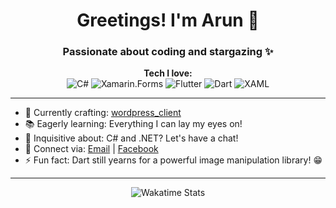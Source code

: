 <h1 align="center">Greetings! I'm Arun 👋</h1>

<h3 align="center">Passionate about coding and stargazing ✨</h3>

<p align="center">
  <b>Tech I love:</b><br>
  <img alt="C#" src="https://img.icons8.com/color/48/000000/c-sharp-logo.png"/>
  <img alt="Xamarin.Forms" src="https://img.icons8.com/color/48/000000/xamarin.png"/>
  <img alt="Flutter" src="https://img.icons8.com/color/48/000000/flutter.png"/>
  <img alt="Dart" src="https://img.icons8.com/color/48/000000/dart.png"/>
  <img alt="XAML" src="https://img.icons8.com/color/48/000000/xaml.png"/>
</p>

---

- 🚀 Currently crafting: [wordpress_client](https://github.com/ArunPrakashG/wordpress_client)
- 📚 Eagerly learning: Everything I can lay my eyes on!
- 🤔 Inquisitive about: C# and .NET? Let's have a chat!
- 💌 Connect via: [Email](mailto:arun.prakash.456789@gmail.com) | [Facebook](https://www.facebook.com/arunprakash.i/)
- ⚡ Fun fact: Dart still yearns for a powerful image manipulation library! 😁

---

<p align="center">
  <img src="https://github-readme-stats.vercel.app/api/wakatime?username=ArunPrakashG&layout=compact" alt="Wakatime Stats">
</p>
